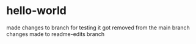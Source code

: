 # hello-world
made changes to branch for testing
it got removed from the main branch
changes made to readme-edits branch
